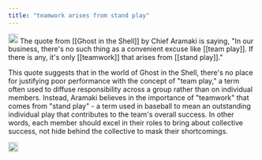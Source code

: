 ```yaml
---
title: "teamwork arises from stand play"
---
```


<img src='https://scrapbox.io/api/pages/nishio-en/gpt/icon' alt='gpt.icon' height="19.5"/> The quote from [[Ghost in the Shell]] by Chief Aramaki is saying, "In our business, there's no such thing as a convenient excuse like [[team play]]. If there is any, it's only [[teamwork]] that arises from [[stand play]]."

This quote suggests that in the world of Ghost in the Shell, there's no place for justifying poor performance with the concept of "team play," a term often used to diffuse responsibility across a group rather than on individual members. Instead, Aramaki believes in the importance of "teamwork" that comes from "stand play" - a term used in baseball to mean an outstanding individual play that contributes to the team's overall success. In other words, each member should excel in their roles to bring about collective success, not hide behind the collective to mask their shortcomings.

<img src='https://scrapbox.io/api/pages/nishio-en/en/icon' alt='en.icon' height="19.5"/>
